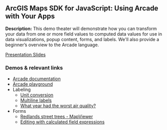 ## ArcGIS Maps SDK for JavaScript: Using Arcade with Your Apps

**Description:** This demo theater will demonstrate how you can transform your data from one or more field values to computed data values for use in data visualizations, popup content, forms, and labels. We'll also provide a beginner’s overview to the Arcade language.

[Presentation Slides](https://annelfitz.github.io/UC-presentations/UC-2023/arcade/using-arcade-with-your-apps.pdf)

### Demos & relevant links

- [Arcade documentation](https://developers.arcgis.com/arcade/)
- [Arcade playground](https://developers.arcgis.com/arcade/playground/)
- Labeling
  - [Unit conversion](https://annelfitz.github.io/UC-presentations/UC-2023/arcade/labeling/unit-conversion.html)
  - [Multiline labels](https://annelfitz.github.io/UC-presentations/UC-2023/arcade/labeling/multiline.html)
  - [What year had the worst air quality?](https://www.arcgis.com/apps/mapviewer/index.html?webmap=01b7c2d93d8443ecbb77aacadd8d5f31)
- Forms
  - [Redlands street trees - MapViewer](https://www.arcgis.com/apps/mapviewer/index.html?webmap=c00a227875b24891a1feca50157d73be)
  - [Editing with calculated field expressions](https://developers.arcgis.com/javascript/latest/sample-code/widgets-featureform-async/)
